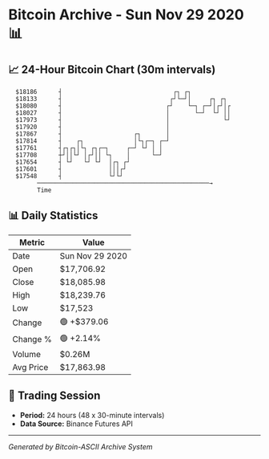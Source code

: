 # Bitcoin Archive - Sun Nov 29 2020 📊

## 📈 24-Hour Bitcoin Chart (30m intervals)

```
  $18186      ┤                               ┌┐ ┌┐            
  $18133      ┤                              ┌┘└─┘│     ┌┐ ┌┐  
  $18080      ┤                             ┌┘    └─┐ ┌─┘│┌┘│┌ 
  $18027      ┤                             │       └─┘  └┘ ││ 
  $17973      ┤                             │               └┘ 
  $17920      ┤                             │                  
  $17867      ┤                    ┌┐       │                  
  $17814      ┤    ┌┐              │└┐┌─┐ ┌─┘                  
  $17761      ┤┌┐┌┐│└┐ ┌┐┌─┐     ┌─┘ └┘ │ │                    
  $17708      ┼┘││└┘ │┌┘││ └┐    │      └─┘                    
  $17654      ┤ └┘   └┘ └┘  │┌┐ ┌┘                             
  $17601      ┤             │││┌┘                              
  $17548      ┤             └┘└┘                               
        ────────────────────────────────────────────────→
        Time
```

## 📊 Daily Statistics

| Metric | Value |
|--------|-------|
| Date | Sun Nov 29 2020 |
| Open | $17,706.92 |
| Close | $18,085.98 |
| High | $18,239.76 |
| Low | $17,523 |
| Change | 🟢 +$379.06 |
| Change % | 🟢 +2.14% |
| Volume | $0.26M |
| Avg Price | $17,863.98 |

## 📅 Trading Session

- **Period:** 24 hours (48 x 30-minute intervals)
- **Data Source:** Binance Futures API

---
*Generated by Bitcoin-ASCII Archive System*
